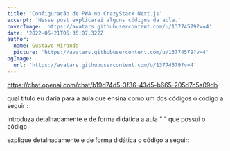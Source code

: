 ```yaml
---
title: 'Configuração de PWA no CrazyStack Next.js'
excerpt: 'Nesse post explicarei alguns códigos da aula.'
coverImage: 'https://avatars.githubusercontent.com/u/13774579?v=4'
date: '2022-05-21T05:35:07.322Z'
author:
  name: Gustavo Miranda
  picture: 'https://avatars.githubusercontent.com/u/13774579?v=4'
ogImage:
  url: 'https://avatars.githubusercontent.com/u/13774579?v=4'
---
```

https://chat.openai.com/chat/b19d74d5-3f36-43d5-b665-205d7c5a09db

qual titulo eu daria para a aula que ensina como um dos códigos o código a seguir : 

introduza detalhadamente e de forma didática a aula " " que possui o código

explique detalhadamente e de forma didática o código a seguir:

```tsx
```

```typescript
 
``` 